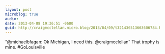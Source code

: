 ```yaml
---
layout: post
microblog: true
audio: 
date: 2013-04-08 19:36:51 -0600
guid: http://craigmcclellan.micro.blog/2013/04/09/t321436513663606784.html
---
```

“@michaelbfagan: Ok Michigan, I need this. @craigmcclellan” That trophy is mine. #GoLouisville
